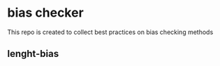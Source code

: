 # bias checker

This repo is created to collect best practices on bias checking methods

## lenght-bias

